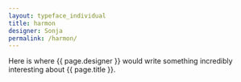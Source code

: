 ```yaml
---
layout: typeface_individual
title: harmon
designer: Sonja
permalink: /harmon/
---
```

Here is where {{ page.designer }} would write something incredibly interesting about {{ page.title }}.

